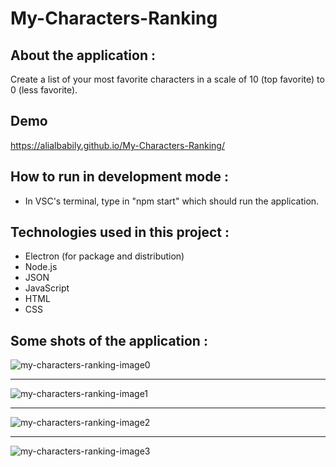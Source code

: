 # My-Characters-Ranking

## About the application :
Create a list of your most favorite characters in a scale of 10 (top favorite) to 0 (less favorite).

## Demo
https://alialbabily.github.io/My-Characters-Ranking/

## How to run in development mode :
- In VSC's terminal, type in "npm start" which should run the application.

## Technologies used in this project :
- Electron (for package and distribution)
- Node.js
- JSON
- JavaScript
- HTML
- CSS

## Some shots of the application :
![my-characters-ranking-image0](https://user-images.githubusercontent.com/32642133/112752162-efdb5e00-8fd1-11eb-97f3-010553823ead.png)
_____________________________________________________________________________________________________________________________________
![my-characters-ranking-image1](https://user-images.githubusercontent.com/32642133/112752164-f10c8b00-8fd1-11eb-93ed-2fa37e730cd2.png)
_____________________________________________________________________________________________________________________________________
![my-characters-ranking-image2](https://user-images.githubusercontent.com/32642133/112752166-f10c8b00-8fd1-11eb-8c9a-b816532eda6c.png)
_____________________________________________________________________________________________________________________________________
![my-characters-ranking-image3](https://user-images.githubusercontent.com/32642133/112752168-f1a52180-8fd1-11eb-947d-c8fe931c989b.png)
